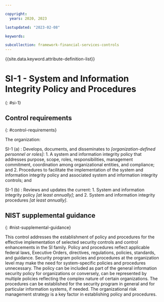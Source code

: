 ```yaml
---

copyright:
  years: 2020, 2023

lastupdated: "2023-02-08"

keywords:

subcollection: framework-financial-services-controls
---
```


{{site.data.keyword.attribute-definition-list}}

               
# SI-1 - System and Information Integrity Policy and Procedures
{: #si-1}

## Control requirements
{: #control-requirements}

The organization:

SI-1 (a)
    : Develops, documents, and disseminates to _[organization-defined personnel or roles]_:
      1. A system and information integrity policy that addresses purpose, scope, roles, responsibilities, management commitment, coordination among organizational entities, and compliance; and
      2. Procedures to facilitate the implementation of the system and information integrity policy and associated system and information integrity controls; and

SI-1 (b)
    : Reviews and updates the current:
      1. System and information integrity policy _[at least annually]_; and
      2. System and information integrity procedures _[at least annually]_.

## NIST supplemental guidance
{: #nist-supplemental-guidance}

This control addresses the establishment of policy and procedures for the effective implementation of selected security controls and control enhancements in the SI family. Policy and procedures reflect applicable federal laws, Executive Orders, directives, regulations, policies, standards, and guidance. Security program policies and procedures at the organization level may make the need for system-specific policies and procedures unnecessary. The policy can be included as part of the general information security policy for organizations or conversely, can be represented by multiple policies reflecting the complex nature of certain organizations. The procedures can be established for the security program in general and for particular information systems, if needed. The organizational risk management strategy is a key factor in establishing policy and procedures.





